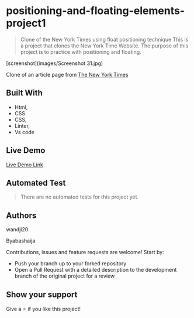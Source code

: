 # positioning-and-floating-elements-project1

> Clone of the New York Times using float positioning technique
> This is a project that clones the New York Time Website. The purpose of this project is to practice with positioning and floating.

[screenshot](images/Screenshot 31.jpg)

 Clone of an article page from [The New York Times](https://www.nytimes.com/2014)
## Built With

- Html,
- CSS
- CSS,
- Linter,
- Vs code

## Live Demo

[Live Demo Link](https://rawcdn.githack.com/Byabasaija/positioning-and-floating-elements-project1/4888064e413ffd75496e4165da0b36718e77ed60/index.html)

## Automated Test
> There are no automated tests for this project yet.

## Authors

 wandji20   
 
  
 Byabashaija


 Contributions, issues and feature requests are welcome! Start by:
* Push your branch up to your forked repository
* Open a Pull Request with a detailed description to the development branch of the original project for a review

## Show your support
Give a :star: if you like this project!

